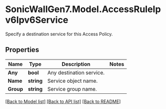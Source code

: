 # SonicWallGen7.Model.AccessRuleIpv6Ipv6Service
Specify a destination service for this Access Policy.

## Properties

Name | Type | Description | Notes
------------ | ------------- | ------------- | -------------
**Any** | **bool** | Any destination service. | 
**Name** | **string** | Service object name. | 
**Group** | **string** | Service group name. | 

[[Back to Model list]](../README.md#documentation-for-models) [[Back to API list]](../README.md#documentation-for-api-endpoints) [[Back to README]](../README.md)

